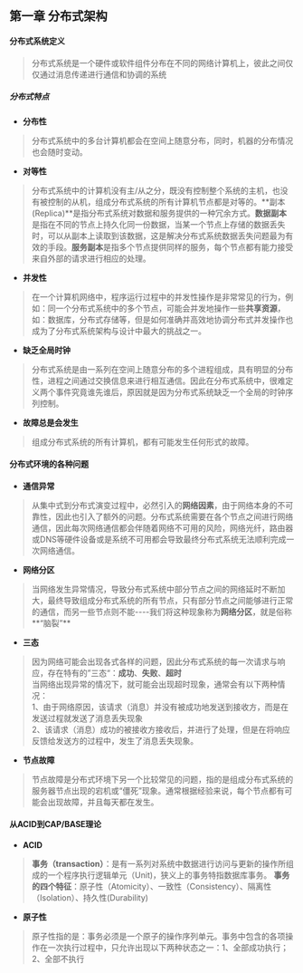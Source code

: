 ## 第一章 分布式架构
#### 分布式系统定义
> 分布式系统是一个硬件或软件组件分布在不同的网络计算机上，彼此之间仅仅通过消息传递进行通信和协调的系统
##### 分布式特点
- **分布性**
> 分布式系统中的多台计算机都会在空间上随意分布，同时，机器的分布情况也会随时变动。

- **对等性**
> 分布式系统中的计算机没有主/从之分，既没有控制整个系统的主机，也没有被控制的从机，组成分布式系统的所有计算机节点都是对等的。**副本(Replica)**是指分布式系统对数据和服务提供的一种冗余方式。**数据副本**是指在不同的节点上持久化同一份数据，当某一个节点上存储的数据丢失时，可以从副本上读取到该数据，这是解决分布式系统数据丢失问题最为有效的手段。**服务副本**是指多个节点提供同样的服务，每个节点都有能力接受来自外部的请求进行相应的处理。

- **并发性**
> 在一个计算机网络中，程序运行过程中的并发性操作是非常常见的行为，例如：同一个分布式系统中的多个节点，可能会并发地操作一些**共享资源**，如：数据库，分布式存储等，但是如何准确并高效地协调分布式并发操作也成为了分布式系统架构与设计中最大的挑战之一。

- **缺乏全局时钟**
> 分布式系统是由一系列在空间上随意分布的多个进程组成，具有明显的分布性，进程之间通过交换信息来进行相互通信。因此在分布式系统中，很难定义两个事件究竟谁先谁后，原因就是因为分布式系统缺乏一个全局的时钟序列控制。

- **故障总是会发生**
> 组成分布式系统的所有计算机，都有可能发生任何形式的故障。

#### 分布式环境的各种问题

- **通信异常**
> 从集中式到分布式演变过程中，必然引入的**网络因素**，由于网络本身的不可靠性，因此也引入了额外的问题。分布式系统需要在各个节点之间进行网络通信，因此每次网络通信都会伴随着网络不可用的风险，网络光纤，路由器或DNS等硬件设备或是系统不可用都会导致最终分布式系统无法顺利完成一次网络通信。

- **网络分区**
> 当网络发生异常情况，导致分布式系统中部分节点之间的网络延时不断加大，最终导致组成分布式系统的所有节点，只有部分节点之间能够进行正常的通信，而另一些节点则不能----我们将这种现象称为**网络分区**，就是俗称**“脑裂”**

- **三态**
> 因为网络可能会出现各式各样的问题，因此分布式系统的每一次请求与响应，存在特有的”三态“：**成功**、**失败**、**超时**  
> 当网络出现异常的情况下，就可能会出现超时现象，通常会有以下两种情况：  
> 1、由于网络原因，该请求（消息）并没有被成功地发送到接收方，而是在发送过程就发送了消息丢失现象  
> 2、该请求（消息）成功的被接收方接收后，并进行了处理，但是在将响应反馈给发送方的过程中，发生了消息丢失现象。
> 
- **节点故障**
> 节点故障是分布式环境下另一个比较常见的问题，指的是组成分布式系统的服务器节点出现的宕机或“僵死”现象。通常根据经验来说，每个节点都有可能会出现故障，并且每天都在发生。
> 

#### 从ACID到CAP/BASE理论

- **ACID**

> **事务（transaction）**：是有一系列对系统中数据进行访问与更新的操作所组成的一个程序执行逻辑单元（Unit)，狭义上的事务特指数据库事务。
> **事务的四个特征**：原子性（Atomicity）、一致性（Consistency）、隔离性（Isolation）、持久性(Durability)
 
- **原子性**
> 原子性指的是：事务必须是一个原子的操作序列单元。事务中包含的各项操作在一次执行过程中，只允许出现以下两种状态之一：1、全部成功执行；2、全部不执行
